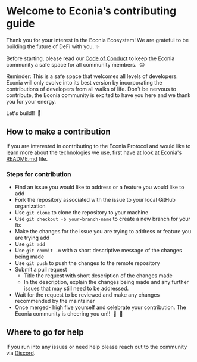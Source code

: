 #  Welcome to Econia’s contributing guide

Thank you for your interest in the Econia Ecosystem! We are grateful to be building the future of DeFi with you.
:sparkles:

Before starting, please read our [Code of Conduct](CODE_OF_CONDUCT.md) to keep the Econia community a safe space for all community members.
&nbsp;:blush:

Reminder:
This is a safe space that welcomes all levels of developers.
Econia will only evolve into its best version by incorporating the contributions of developers from all walks of life.
Don't be nervous to contribute, the Econia community is excited to have you here and we thank you for your energy.

Let's build!!
&nbsp;:hammer:

## How to make a contribution

If you are interested in contributing to the Econia Protocol and would like to learn more about the technologies we use, first have at look at Econia's [README.md](README.md) file.

### Steps for contribution

- Find an issue you would like to address or a feature you would like to add
- Fork the repository associated with the issue to your local GitHub organization
- Use `git clone` to clone the repository to your machine
- Use `git checkout -b your-branch-name` to create a new branch for your fix
- Make the changes for the issue you are trying to address or feature you are trying add
- Use `git add`
- Use `git commit -m` with a short descriptive message of the changes being made
- Use `git push` to push the changes to the remote repository
- Submit a pull request
    - Title the request with short description of the changes made
    - In the description, explain the changes being made and any further issues that may still need to be addressed.
- Wait for the request to be reviewed and make any changes recommended by the maintainer
- Once merged- high five yourself and celebrate your contribution.
  The Econia community is cheering you on!!
  &nbsp;:clap:
  &nbsp;:tada:

## Where to go for help

If you run into any issues or need help please reach out to the community via [Discord](discord.gg/econia).
